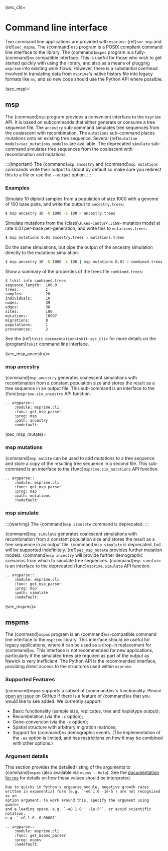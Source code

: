 (sec_cli)=

# Command line interface

Two command line applications are provided with `msprime`: {ref}`sec_msp` and
{ref}`sec_mspms`. The {command}`msp` program is a POSIX compliant command line
interface to the library. The {command}`mspms` program is a fully-{command}`ms`
compatible interface. This is useful for those who wish to get started quickly
with using
the library, and also as a means of plugging `msprime` into existing work
flows. However, there is a substantial overhead involved in translating data
from `msprime`'s native history file into legacy formats like `ms`, and so new code
should use the Python API where possible.

(sec_msp)=

## msp

The {command}`msp` program provides a convenient interface to the `msprime` API.
It is based on subcommands that either generate or consume a
tree sequence file. The `ancestry` sub-command simulates tree sequences from the
 coalescent with recombination. The `mutations` sub-command places
mutations onto an existing tree sequence. Several
{ref}`mutation models<sec_mutations_models>` are available.
The deprecated `simulate` sub-command simulates tree sequences from the
coalescent with recombination and mutations.

:::{important}
The {command}`msp ancestry` and {command}`msp mutations` commands write
their output to stdout by default so make sure you redirect this to a
file or use the ``--output`` option.
:::

### Examples

Simulate 10 diploid samples from a population of size 1000
with a genome of 100 base pairs, and write the output to ``ancestry.trees``:

```sh
$ msp ancestry 10 -N 1000 -L 100 > ancestry.trees
```

Simulate mutations from the {class}`Jukes-Cantor<.JC69>` mutation model
at rate 0.01 per-base per-generation, and write this to ``mutations.trees``.

```sh
$ msp mutations 0.01 ancestry.trees > mutations.trees
```

Do the same simulations, but pipe the output of the ancestry simulation
directly to the mutations simulation:
```sh
$ msp ancestry 10 -N 1000 -L 100 | msp mutations 0.01 > combined.trees
```

Show a summary of the properties of the trees file ``combined.trees``:
```
$ tskit info combined.trees
sequence_length:  100.0
trees:            1
samples:          20
individuals:      10
nodes:            39
edges:            38
sites:            100
mutations:        16997
migrations:       0
populations:      1
provenances:      2
```

See the {ref}`tskit documentation<tskit:sec_cli>` for more details on the
{program}`tskit` command line interface.

(sec_msp_ancestry)=

### msp ancestry

{command}`msp ancestry` generates coalescent simulations with recombination
from a constant population size and stores the result as a tree sequence in
an output file. This sub-command is an interface to the
{func}`msprime.sim_ancestry` API function.

```{eval-rst}
.. argparse::
    :module: msprime.cli
    :func: get_msp_parser
    :prog: msp
    :path: ancestry
    :nodefault:
```


(sec_msp_mutate)=

### msp mutations

{command}`msp mutate` can be used to add mutations to a tree sequence and store
a copy of the resulting tree sequence in a second file. This
sub-command is an interface to the
{func}`msprime.sim_mutations` API function.

```{eval-rst}
.. argparse::
    :module: msprime.cli
    :func: get_msp_parser
    :prog: msp
    :path: mutations
    :nodefault:
```

### msp simulate

:::{warning}
The {command}`msp simulate` command is deprecated.
:::

{command}`msp simulate` generates coalescent simulations with recombination
from a constant population size and stores the result as a tree sequence in
an output file.
{command}`msp simulate` is deprecated, but will be supported indefinitely.
{ref}`sec_msp_mutate` provides further mutation models.
{command}`msp ancestry` will provide further demographic scenarios from
which to simulate tree sequences. {command}`msp simulate` is an
interface to the deprecated {func}`msprime.simulate` API function.

```{eval-rst}
.. argparse::
    :module: msprime.cli
    :func: get_msp_parser
    :prog: msp
    :path: simulate
    :nodefault:
```

(sec_mspms)=

## mspms

The {command}`mspms` program is an {command}`ms`-compatible
command line interface to the `msprime` library. This interface should
be useful for legacy applications, where it can be used as a drop-in
replacement for {command}`ms`. This interface is not recommended for new applications,
particularly if the simulated trees are required as part of the output
as Newick is very inefficient. The Python API is the recommended interface,
providing direct access to the structures used within `msprime`.

### Supported Features

{command}`mspms` supports a subset of {command}`ms`'s functionality. Please
[open an issue](<https://github.com/tskit-dev/msprime/issues>) on
GitHub if there is a feature of {command}`ms` that you would like to see
added. We  currently support:

- Basic functionality (sample size, replicates, tree and haplotype output);
- Recombination (via the `-r` option);
- Gene-conversion (via the `-c` option);
- Spatial structure with arbitrary migration matrices;
- Support for {command}`ms` demographic events. (The implementation of the
  `-es` option is limited, and has restrictions on how it may be
  combined with other options.)

### Argument details

This section provides the detailed listing of the arguments to
{command}`mspms` (also available via `mspms --help`). See
the [documentation for ms](<http://thirteen-01.stat.iastate.edu/snoweye/phyclust/document/msdoc.pdf>)
for details on how these values should be interpreted.

```{warning}
Due to quirks in Python's argparse module, negative growth rates
written in exponential form (e.g. `-eG 1.0 -1e-5`) are not recognised as an
option argument. To work around this, specify the argument using quotes
and a leading space, e.g. `-eG 1.0 ' -1e-5'`, or avoid scientific notation,
e.g. `-eG 1.0 -0.00001`.
```

```{eval-rst}
.. argparse::
    :module: msprime.cli
    :func: get_mspms_parser
    :prog: mspms
    :nodefault:

```
